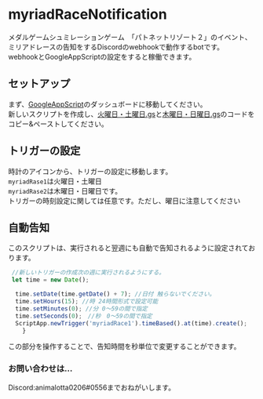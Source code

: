 # myriadRaceNotification
メダルゲームシュミレーションゲーム　「パトネットリゾート２」のイベント、ミリアドレースの告知をするDiscordのwebhookで動作するbotです。<br>
webhookとGoogleAppScriptの設定をすると稼働できます。

## セットアップ
まず、[GoogleAppScript](https://script.google.com/home)のダッシュボードに移動してください。<br>
新しいスクリプトを作成し、[火曜日・土曜日.gs](https://github.com/animalotta0206/myriadRaceNotification/blob/main/%E7%81%AB%E6%9B%9C%E6%97%A5%E3%83%BB%E5%9C%9F%E6%9B%9C%E6%97%A5.gs)と[木曜日・日曜日.gs](https://github.com/animalotta0206/myriadRaceNotification/blob/main/%E6%9C%A8%E6%9B%9C%E6%97%A5%E3%83%BB%E6%97%A5%E6%9B%9C%E6%97%A5.gs)のコードをコピー&ペーストしてください。

## トリガーの設定
時計のアイコンから、トリガーの設定に移動します。<br>
`myriadRase1`は火曜日・土曜日<br>
`myriadRase2`は木曜日・日曜日です。<br>
トリガーの時刻設定に関しては任意です。ただし、曜日に注意してください

## 自動告知
このスクリプトは、実行されると翌週にも自動で告知されるように設定されております。<br>
```js
 //新しいトリガーの作成次の週に実行されるようにする。
 let time = new Date();

  time.setDate(time.getDate() + 7); //日付 触らないでください。
  time.setHours(15); //時 24時間形式で設定可能
  time.setMinutes(0); //分 0〜59の間で指定
  time.setSeconds(0);　//秒　0〜59の間で指定
  ScriptApp.newTrigger('myriadRace1').timeBased().at(time).create();  
    }
```
この部分を操作することで、告知時間を秒単位で変更することができます。

### お問い合わせは…
Discord:animalotta0206#0556までおねがいします。
